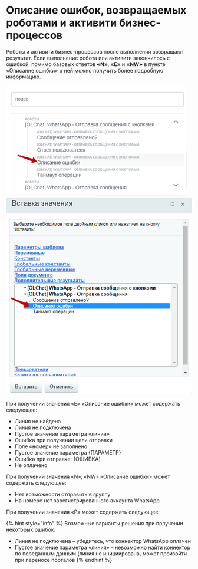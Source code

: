 # Описание ошибок, возвращаемых роботами и активити бизнес-процессов

Роботы и активити бизнес-процессов после выполнения возвращают результат. Если выполнение робота или активити закончилось с ошибкой, помимо базовых ответов **«N»**, **«E»** и **«NW»** в пункте «Описание ошибки» о ней можно получить более подробную информацию.

![](<../../.gitbook/assets/image (221).png>)![](<../../.gitbook/assets/image (238).png>)

При получении значения «E» «Описание ошибки» может содержать следующее:

* Линия не найдена
* Линия не подключена
* Пустое значение параметра «линия»
* Ошибка при получении цели отправки
* Поле «номер» не заполнено
* Пустое значение параметра {ПАРАМЕТР}
* Ошибка при отправке: {ОШИБКА}
* Не оплачено

При получении значения «N», «NW» «Описание ошибки» может содержать следующее:

* Нет возможности отправить в группу
* На номере нет зарегистрированного аккаунта WhatsApp

При получении значения «P» может содержать следующее:

{% hint style="info" %}
Возможные варианты решения при получении некоторых ошибок:

* Линия не подключена – убедитесь, что коннектор WhatsApp оплачен
* Пустое значение параметра «линия» – невозможно найти коннектор по переданным данным (линия не инициирована, может произойти при переносе порталов
{% endhint %}
